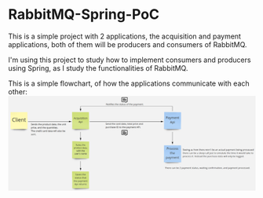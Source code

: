 # RabbitMQ-Spring-PoC
This is a simple project with 2 applications, the acquisition and payment applications, both of them will be producers and consumers of RabbitMQ.

I'm using this project to study how to implement consumers and producers using Spring, as I study the functionalities of RabbitMQ.

This is a simple flowchart, of how the applications communicate with each other:
![applications flow](./.github-images/rabbit-example-application-flow.png)
